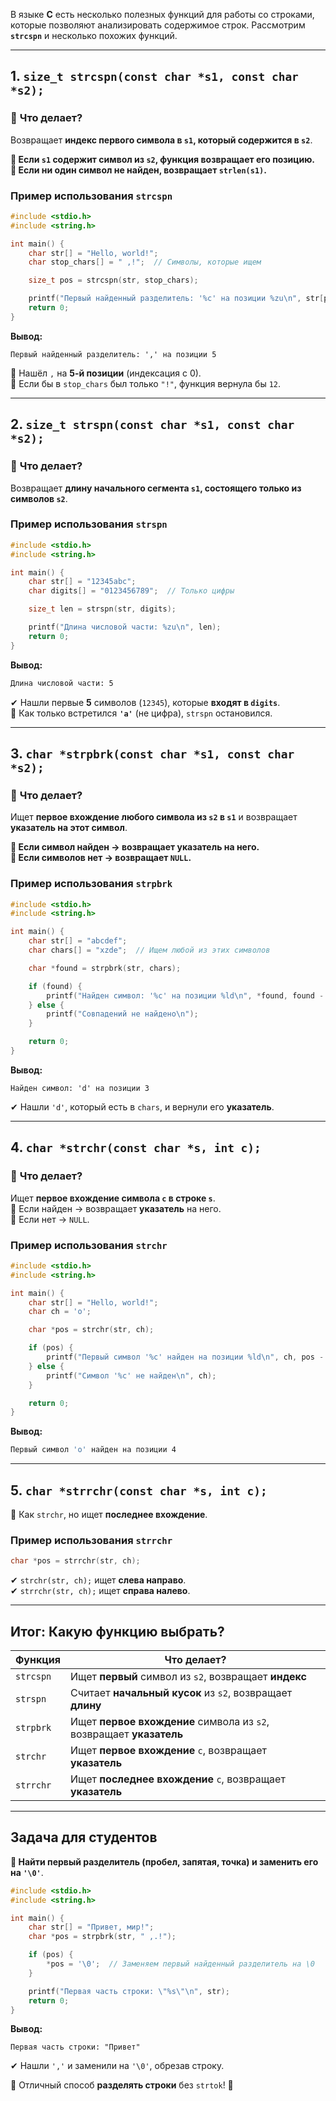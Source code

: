 В языке **C** есть несколько полезных функций для работы со строками, которые позволяют анализировать содержимое строк. Рассмотрим **`strcspn`** и несколько похожих функций.

---

## **1. `size_t strcspn(const char *s1, const char *s2);`**
### 📌 **Что делает?**  
Возвращает **индекс первого символа в `s1`, который содержится в `s2`**.

**🔹 Если `s1` содержит символ из `s2`, функция возвращает его позицию.**  
**🔹 Если ни один символ не найден, возвращает `strlen(s1)`.**

### **Пример использования `strcspn`**
```c
#include <stdio.h>
#include <string.h>

int main() {
    char str[] = "Hello, world!";
    char stop_chars[] = " ,!";  // Символы, которые ищем

    size_t pos = strcspn(str, stop_chars);

    printf("Первый найденный разделитель: '%c' на позиции %zu\n", str[pos], pos);
    return 0;
}
```
**Вывод:**  
```
Первый найденный разделитель: ',' на позиции 5
```
🔹 Нашёл `,` на **5-й позиции** (индексация с 0).  
🔹 Если бы в `stop_chars` был только `"!"`, функция вернула бы `12`.  

---

## **2. `size_t strspn(const char *s1, const char *s2);`**

### 📌 **Что делает?**  
Возвращает **длину начального сегмента `s1`, состоящего только из символов `s2`**.

### **Пример использования `strspn`**

```c
#include <stdio.h>
#include <string.h>

int main() {
    char str[] = "12345abc";
    char digits[] = "0123456789";  // Только цифры

    size_t len = strspn(str, digits);

    printf("Длина числовой части: %zu\n", len);
    return 0;
}
```

**Вывод:**  

```bash
Длина числовой части: 5
```

✔ Нашли первые **5** символов (`12345`), которые **входят в `digits`**.  
🔹 Как только встретился **`'a'`** (не цифра), `strspn` остановился.  

---

## **3. `char *strpbrk(const char *s1, const char *s2);`**

### 📌 **Что делает?**  
Ищет **первое вхождение любого символа из `s2` в `s1`** и возвращает **указатель на этот символ**.

**🔹 Если символ найден → возвращает указатель на него.**  
**🔹 Если символов нет → возвращает `NULL`.**

### **Пример использования `strpbrk`**

```c
#include <stdio.h>
#include <string.h>

int main() {
    char str[] = "abcdef";
    char chars[] = "xzde";  // Ищем любой из этих символов

    char *found = strpbrk(str, chars);

    if (found) {
        printf("Найден символ: '%c' на позиции %ld\n", *found, found - str);
    } else {
        printf("Совпадений не найдено\n");
    }

    return 0;
}
```
**Вывод:**  
```
Найден символ: 'd' на позиции 3
```
✔ Нашли `'d'`, который есть в `chars`, и вернули его **указатель**.  

---

## **4. `char *strchr(const char *s, int c);`**

### 📌 **Что делает?**  

Ищет **первое вхождение символа `c` в строке `s`**.  
🔹 Если найден → возвращает **указатель** на него.  
🔹 Если нет → `NULL`.

### **Пример использования `strchr`**

```c
#include <stdio.h>
#include <string.h>

int main() {
    char str[] = "Hello, world!";
    char ch = 'o';

    char *pos = strchr(str, ch);

    if (pos) {
        printf("Первый символ '%c' найден на позиции %ld\n", ch, pos - str);
    } else {
        printf("Символ '%c' не найден\n", ch);
    }

    return 0;
}
```

**Вывод:**  

```bash
Первый символ 'o' найден на позиции 4
```

---

## **5. `char *strrchr(const char *s, int c);`**
🔹 Как `strchr`, но ищет **последнее вхождение**.

### **Пример использования `strrchr`**
```c
char *pos = strrchr(str, ch);
```
✔ `strchr(str, ch);` ищет **слева направо**.  
✔ `strrchr(str, ch);` ищет **справа налево**.  

---

## **Итог: Какую функцию выбрать?**

| Функция     | Что делает? |
|------------|------------|
| `strcspn`  | Ищет **первый** символ из `s2`, возвращает **индекс** |
| `strspn`   | Считает **начальный кусок** из `s2`, возвращает **длину** |
| `strpbrk`  | Ищет **первое вхождение** символа из `s2`, возвращает **указатель** |
| `strchr`   | Ищет **первое вхождение** `c`, возвращает **указатель** |
| `strrchr`  | Ищет **последнее вхождение** `c`, возвращает **указатель** |

---

## **Задача для студентов**

**🔹 Найти первый разделитель (пробел, запятая, точка) и заменить его на `'\0'`**.

```c
#include <stdio.h>
#include <string.h>

int main() {
    char str[] = "Привет, мир!";
    char *pos = strpbrk(str, " ,.!");

    if (pos) {
        *pos = '\0';  // Заменяем первый найденный разделитель на \0
    }

    printf("Первая часть строки: \"%s\"\n", str);
    return 0;
}
```
**Вывод:**  
```
Первая часть строки: "Привет"
```
✔ Нашли `','` и заменили на `'\0'`, обрезав строку.  

📌 Отличный способ **разделять строки** без `strtok`! 🚀